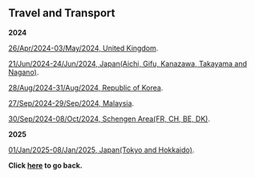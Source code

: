 ## Travel and Transport

**2024**

[26/Apr/2024-03/May/2024, United Kingdom](https://wqgcx.github.io/transport/20240426UK).

[21/Jun/2024-24/Jun/2024, Japan(Aichi, Gifu, Kanazawa, Takayama and Nagano)](https://wqgcx.github.io/transport/20240621JP).

[28/Aug/2024-31/Aug/2024, Republic of Korea](https://wqgcx.github.io/transport/20240828KR).

[27/Sep/2024-29/Sep/2024, Malaysia](https://wqgcx.github.io/transport/20240927MYS).

[30/Sep/2024-08/Oct/2024, Schengen Area(FR, CH, BE, DK)](https://wqgcx.github.io/transport/20240930EU).

**2025**

[01/Jan/2025-08/Jan/2025, Japan(Tokyo and Hokkaido)](https://wqgcx.github.io/transport/20250101JP).

**Click [here](https://wqgcx.github.io/) to go back.**
